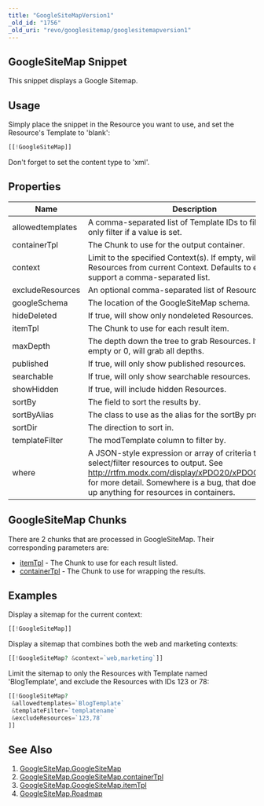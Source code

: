 ```yaml
---
title: "GoogleSiteMapVersion1"
_old_id: "1756"
_old_uri: "revo/googlesitemap/googlesitemapversion1"
---
```


## GoogleSiteMap Snippet

 This snippet displays a Google Sitemap.

## Usage

 Simply place the snippet in the Resource you want to use, and set the Resource's Template to 'blank':

 ``` php 
[[!GoogleSiteMap]]
```

 Don't forget to set the content type to 'xml'.

## Properties

 | Name             | Description                                                                                                                                                                                                                                  | Default Value                               |
 | ---------------- | -------------------------------------------------------------------------------------------------------------------------------------------------------------------------------------------------------------------------------------------- | ------------------------------------------- |
 | allowedtemplates | A comma-separated list of Template IDs to filter by. Will only filter if a value is set.                                                                                                                                                     |                                             |
 | containerTpl     | The Chunk to use for the output container.                                                                                                                                                                                                   | gContainer                                  |
 | context          | Limit to the specified Context(s). If empty, will grab Resources from current Context. Defaults to empty, can support a comma-separated list.                                                                                                |                                             |
 | excludeResources | An optional comma-separated list of Resources to skip.                                                                                                                                                                                       |                                             |
 | googleSchema     | The location of the GoogleSiteMap schema.                                                                                                                                                                                                    | <http://www.google.com/schemas/sitemap/0.9> |
 | hideDeleted      | If true, will show only nondeleted Resources.                                                                                                                                                                                                | 1                                           |
 | itemTpl          | The Chunk to use for each result item.                                                                                                                                                                                                       | gItem                                       |
 | maxDepth         | The depth down the tree to grab Resources. If set to empty or 0, will grab all depths.                                                                                                                                                       | 0                                           |
 | published        | If true, will only show published resources.                                                                                                                                                                                                 | 1                                           |
 | searchable       | If true, will only show searchable resources.                                                                                                                                                                                                | 1                                           |
 | showHidden       | If true, will include hidden Resources.                                                                                                                                                                                                      | false                                       |
 | sortBy           | The field to sort the results by.                                                                                                                                                                                                            | menuindex                                   |
 | sortByAlias      | The class to use as the alias for the sortBy property.                                                                                                                                                                                       | modResource                                 |
 | sortDir          | The direction to sort in.                                                                                                                                                                                                                    | ASC                                         |
 | templateFilter   | The modTemplate column to filter by.                                                                                                                                                                                                         | id                                          |
 | where            | A JSON-style expression or array of criteria to select/filter resources to output. See <http://rtfm.modx.com/display/xPDO20/xPDOQuery.where> for more detail. Somewhere is a bug, that doesn't show up anything for resources in containers. |                                             |

## GoogleSiteMap Chunks

 There are 2 chunks that are processed in GoogleSiteMap. Their corresponding parameters are:

- [itemTpl](extras/googlesitemap/googlesitemap.googlesitemap/googlesitemap.googlesitemap.itemtpl "GoogleSiteMap.GoogleSiteMap.itemTpl") - The Chunk to use for each result listed.
- [containerTpl](extras/googlesitemap/googlesitemap.googlesitemap/googlesitemap.googlesitemap.containertpl "GoogleSiteMap.GoogleSiteMap.containerTpl") - The Chunk to use for wrapping the results.

## Examples

 Display a sitemap for the current context:

 ``` php 
[[!GoogleSiteMap]]
```

 Display a sitemap that combines both the web and marketing contexts:

 ``` php 
[[!GoogleSiteMap? &context=`web,marketing`]]
```

 Limit the sitemap to only the Resources with Template named 'BlogTemplate', and exclude the Resources with IDs 123 or 78:

 ``` php 
[[!GoogleSiteMap?
  &allowedtemplates=`BlogTemplate`
  &templateFilter=`templatename`
  &excludeResources=`123,78`
]]
```

## See Also

1. [GoogleSiteMap.GoogleSiteMap](extras/googlesitemap/googlesitemap.googlesitemap)
  1. [GoogleSiteMap.GoogleSiteMap.containerTpl](extras/googlesitemap/googlesitemap.googlesitemap/googlesitemap.googlesitemap.containertpl)
  2. [GoogleSiteMap.GoogleSiteMap.itemTpl](extras/googlesitemap/googlesitemap.googlesitemap/googlesitemap.googlesitemap.itemtpl)
2. [GoogleSiteMap.Roadmap](extras/googlesitemap/googlesitemap.roadmap)